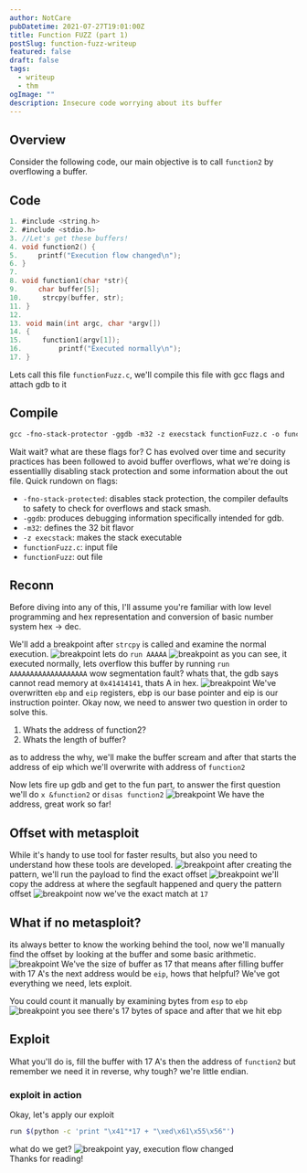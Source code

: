 ```yaml
---
author: NotCare
pubDatetime: 2021-07-27T19:01:00Z
title: Function FUZZ (part 1)
postSlug: function-fuzz-writeup
featured: false
draft: false
tags:
  - writeup
  - thm
ogImage: ""
description: Insecure code worrying about its buffer
---
```


## Overview

Consider the following code, our main objective is to call `function2` by overflowing a buffer.

## Code

```c
1. #include <string.h>
2. #include <stdio.h>
3. //Let's get these buffers!
4. void function2() {
5.     printf("Execution flow changed\n");
6. }
7.
8. void function1(char *str){
9.     char buffer[5];
10.     strcpy(buffer, str);
11. }
12.
13. void main(int argc, char *argv[])
14. {
15.     function1(argv[1]);
16.         printf("Executed normally\n");
17. }
```

Lets call this file `functionFuzz.c`, we'll compile this file with gcc flags and attach gdb to it

## Compile

```markdown
gcc -fno-stack-protector -ggdb -m32 -z execstack functionFuzz.c -o functionFuzz
```

Wait wait? what are these flags for?
C has evolved over time and security practices has been followed to avoid buffer overflows, what we're doing is essentiallly disabling stack protection and some information about the out file.
Quick rundown on flags:

- `-fno-stack-protected`: disables stack protection, the compiler defaults to safety to check for overflows and stack smash.
- `-ggdb`: produces debugging information specifically intended for gdb.
- `-m32`: defines the 32 bit flavor
- `-z execstack`: makes the stack executable
- `functionFuzz.c`: input file
- `functionFuzz`: out file

## Reconn

Before diving into any of this, I'll assume you're familiar with low level programming and hex representation and conversion of basic number system hex -> dec.

We'll add a breakpoint after `strcpy` is called and examine the normal execution.
![breakpoint](/assets/fuzz/breakpoint.png)
lets do `run AAAAA`
![breakpoint](/assets/fuzz/normalexec.png)
as you can see, it executed normally, lets overflow this buffer by running `run AAAAAAAAAAAAAAAAAAA`
wow segmentation fault? whats that, the gdb says cannot read memory at `0x41414141`, thats A in hex.
![breakpoint](/assets/fuzz/overflowinfo.png)
We've overwritten `ebp` and `eip` registers, ebp is our base pointer and eip is our instruction pointer.
Okay now, we need to answer two question in order to solve this.

1. Whats the address of function2?
2. Whats the length of buffer?

as to address the why, we'll make the buffer scream and after that starts the address of eip which we'll overwrite with address of `function2`

Now lets fire up gdb and get to the fun part, to answer the first question we'll do `x &function2` or `disas function2`
![breakpoint](/assets/fuzz/function2.png)
We have the address, great work so far!

## Offset with metasploit

While it's handy to use tool for faster results, but also you need to understand how these tools are developed.
![breakpoint](/assets/fuzz/patcreate.png)
after creating the pattern, we'll run the payload to find the exact offset
![breakpoint](/assets/fuzz/offsetpayload.png)
we'll copy the address at where the segfault happened and query the pattern offset
![breakpoint](/assets/fuzz/offsetfound.png)
now we've the exact match at `17`

## What if no metasploit?

its always better to know the working behind the tool, now we'll manually find the offset by looking at the buffer and some basic arithmetic.
![breakpoint](/assets/fuzz/ptrmaths.png)
We've the size of buffer as 17 that means after filling buffer with 17 A's the next address would be `eip`, hows that helpful? We've got everything we need, lets exploit.

You could count it manually by examining bytes from `esp` to `ebp`
![breakpoint](/assets/fuzz/manualcount.png)
you see there's 17 bytes of space and after that we hit ebp

## Exploit

What you'll do is, fill the buffer with 17 A's then the address of `function2` but remember we need it in reverse, why tough? we're little endian.

### exploit in action

Okay, let's apply our exploit

```bash
run $(python -c 'print "\x41"*17 + "\xed\x61\x55\x56"')
```

what do we get?
![breakpoint](/assets/fuzz/success.png)
yay, execution flow changed<br>
Thanks for reading!
